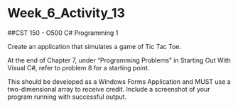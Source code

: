 # Week_6_Activity_13
##CST 150 - O500
C# Programming 1

Create an application that simulates a game of Tic Tac Toe.

At the end of Chapter 7, under “Programming Problems” in Starting Out With Visual C#, refer to problem 8 for a starting point.

This should be developed as a Windows Forms Application and MUST use a two-dimensional array to receive credit. Include a screenshot of your program running with successful output.
